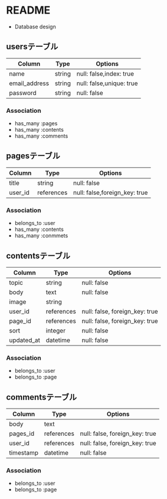 # README

* Database design
## usersテーブル
  |Column|Type|Options|
  |------|----|-------|
  |name|string|null: false,index: true|
  |email_address|string|null: false,unique: true|
  |password|string|null: false|

  ### Association
  - has_many :pages
  - has_many :contents
  - has_many :comments

## pagesテーブル
  |Column|Type|Options|
  |------|----|-------|
  |title|string|null: false|
  |user_id|references|null: false,foreign_key: true|

  ### Association
  - belongs_to :user
  - has_many :contents
  - has_many :conmmets

## contentsテーブル
  |Column|Type|Options|
  |------|----|-------|
  |topic|string|null: false|
  |body|text|null: false|
  |image|string||
  |user_id|references|null: false, foreign_key: true|
  |page_id|references|null: false, foreign_key: true|
  |sort|integer|null: false|
  |updated_at|datetime|null: false|

  ### Association
  - belongs_to :user
  - belongs_to :page

## commentsテーブル
  |Column|Type|Options|
  |------|----|-------|
  |body|text||
  |pages_id|references|null: false, foreign_key: true|
  |user_id|references|null: false, foreign_key: true|
  |timestamp|datetime|null: false|

  ### Association
  - belongs_to :user
  - belongs_to :page